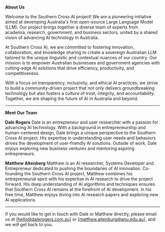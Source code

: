 **About Us**

Welcome to the Southern Cross AI project! We are a pioneering initiative aimed at developing Australia's first open-source Large Language Model (LLM). Our project brings together a diverse team of experts from academia, research, government, and business sectors, united by a shared vision of advancing AI technology in Australia.

At Southern Cross AI, we are committed to fostering innovation, collaboration, and knowledge sharing to create a sovereign Australian LLM tailored to the unique linguistic and contextual nuances of our country. Our mission is to empower Australian businesses and government agencies with cutting-edge AI solutions that drive efficiency, productivity, and competitiveness.

With a focus on transparency, inclusivity, and ethical AI practices, we strive to build a community-driven project that not only delivers groundbreaking technology but also fosters a culture of trust, integrity, and accountability. Together, we are shaping the future of AI in Australia and beyond.

---

**Meet Our Team**

**Dale Rogers**
Dale is an entrepreneur and user researcher with a passion for advancing AI technology. With a background in entrepreneurship and human-centered design, Dale brings a unique perspective to the Southern Cross AI project. His expertise in understanding user needs and behaviors drives the development of user-friendly AI solutions. Outside of work, Dale enjoys exploring new business ventures and mentoring aspiring entrepreneurs.

**Matthew Altenberg**
Matthew is an AI researcher, Systems Developer and Entrepreneur dedicated to pushing the boundaries of AI innovation. Co-founding the Southern Cross AI project, Matthew combines his entrepreneurial spirit with his expertise in AI research to drive the project forward. His deep understanding of AI algorithms and techniques ensures that Southern Cross AI remains at the forefront of AI development. In his free time, Matthew enjoys diving into AI research papers and exploring new AI applications.

---

If you would like to get in touch with Dale or Matthew directly, please email us at [hello@dalerogers.com.au] or [matthew.altenburg@anu.edu.au], and we will get back to you.

